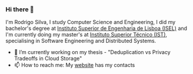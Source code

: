 ### Hi there 👋

I'm Rodrigo Silva, I study Computer Science and Engineering, I did my bachelor's degree at [Instituto Superior de Engenharia de Lisboa (ISEL)](https://www.isel.pt/) and I'm currently doing my master's at [Instituto Superior Técnico (IST)](https://tecnico.ulisboa.pt/pt/), specialising in Software Engineering and Distributed Systems.

- 🔭 I’m currently working on  my thesis - "Deduplication vs Privacy Tradeoffs in Cloud Storage" 
- 📫 How to reach me: My [website](https://rodrigo-silva.com/) has my contacts
